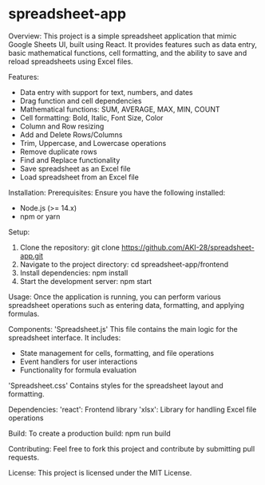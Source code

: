 # spreadsheet-app

Overview:
This project is a simple spreadsheet application that mimic Google Sheets UI, built using React. It provides features such as data entry, basic mathematical functions, cell formatting, and the ability to save and reload spreadsheets using Excel files.

Features:
- Data entry with support for text, numbers, and dates
- Drag function and cell dependencies
- Mathematical functions: SUM, AVERAGE, MAX, MIN, COUNT
- Cell formatting: Bold, Italic, Font Size, Color
- Column and Row resizing
- Add and Delete Rows/Columns
- Trim, Uppercase, and Lowercase operations
- Remove duplicate rows
- Find and Replace functionality
- Save spreadsheet as an Excel file
- Load spreadsheet from an Excel file

Installation:
Prerequisites:
Ensure you have the following installed:
- Node.js (>= 14.x)
- npm or yarn

Setup:
1. Clone the repository: git clone https://github.com/AKI-28/spreadsheet-app.git
2. Navigate to the project directory: cd spreadsheet-app/frontend
3. Install dependencies: npm install
4. Start the development server: npm start

Usage:
Once the application is running, you can perform various spreadsheet operations such as entering data, formatting, and applying formulas.

Components:
'Spreadsheet.js'
This file contains the main logic for the spreadsheet interface. It includes:
- State management for cells, formatting, and file operations
- Event handlers for user interactions
- Functionality for formula evaluation

'Spreadsheet.css'
Contains styles for the spreadsheet layout and formatting.

Dependencies:
'react': Frontend library
'xlsx': Library for handling Excel file operations

Build:
To create a production build: npm run build

Contributing:
Feel free to fork this project and contribute by submitting pull requests.

License:
This project is licensed under the MIT License.

